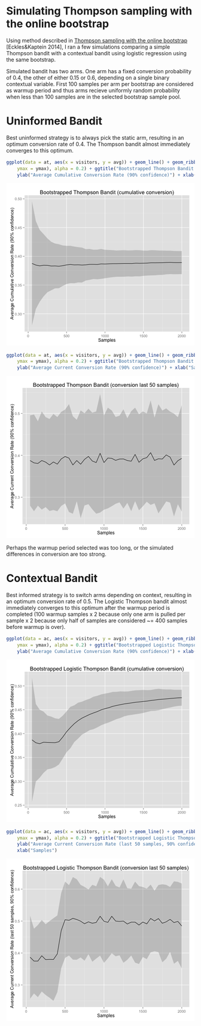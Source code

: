 Simulating Thompson sampling with the online bootstrap
========================================================




Using method described in [Thompson sampling with the online bootstrap](http://arxiv.org/abs/1410.4009) [Eckles&Kaptein 2014], I ran a few simulations comparing a simple Thompson bandit with a contextual bandit using logistic regression using the same bootstrap.

Simulated bandit has two arms. One arm has a fixed conversion probability of 0.4, the other of either 0.15 or 0.6, depending on a single binary contextual variable. First 100 samples per arm per bootstrap are considered as warmup period and thus arms recieve uniformly random probability when less than 100 samples are in the selected bootstrap sample pool.

# Uninformed Bandit

Best uninformed strategy is to always pick the static arm, resulting in an optimum conversion rate of 0.4. The Thompson bandit almost immediately converges to this optimum.




```r
ggplot(data = at, aes(x = visitors, y = avg)) + geom_line() + geom_ribbon(aes(ymin = ymin, 
    ymax = ymax), alpha = 0.2) + ggtitle("Bootstrapped Thompson Bandit (cumulative conversion)") + 
    ylab("Average Cumulative Conversion Rate (90% confidence)") + xlab("Samples")
```

![plot of chunk unnamed-chunk-3](figure/unnamed-chunk-3.png) 





```r
ggplot(data = at, aes(x = visitors, y = avg)) + geom_line() + geom_ribbon(aes(ymin = ymin, 
    ymax = ymax), alpha = 0.2) + ggtitle("Bootstrapped Thompson Bandit (conversion last 50 samples)") + 
    ylab("Average Current Conversion Rate (90% confidence)") + xlab("Samples")
```

![plot of chunk unnamed-chunk-5](figure/unnamed-chunk-5.png) 


Perhaps the warmup period selected was too long, or the simulated differences in conversion are too strong.

# Contextual Bandit

Best informed strategy is to switch arms depending on context, resulting in an optimum conversion rate of 0.5. The Logistic Thompson bandit almost immediately converges to this optimum after the warmup period is completed (100 warmup samples x 2 because only one arm is pulled per sample x 2 because only half of samples are considered ~= 400 samples before warmup is over).




```r
ggplot(data = ac, aes(x = visitors, y = avg)) + geom_line() + geom_ribbon(aes(ymin = ymin, 
    ymax = ymax), alpha = 0.2) + ggtitle("Bootstrapped Logistic Thompson Bandit (cumulative conversion)") + 
    ylab("Average Cumulative Conversion Rate (90% confidence)") + xlab("Samples")
```

![plot of chunk unnamed-chunk-7](figure/unnamed-chunk-7.png) 





```r
ggplot(data = ac, aes(x = visitors, y = avg)) + geom_line() + geom_ribbon(aes(ymin = ymin, 
    ymax = ymax), alpha = 0.2) + ggtitle("Bootstrapped Logistic Thompson Bandit (conversion last 50 samples)") + 
    ylab("Average Current Conversion Rate (last 50 samples, 90% confidence)") + 
    xlab("Samples")
```

![plot of chunk unnamed-chunk-9](figure/unnamed-chunk-9.png) 

